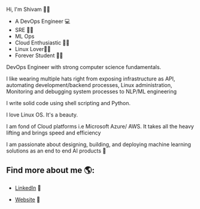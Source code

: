 
Hi, I'm Shivam 👋🏾  
- A DevOps Engineer 💻 
- SRE 👨‍💻
- ML Ops
- Cloud Enthusiastic 👨‍🚀
- Linux Lover👩‍🌾
- Forever Student 👨‍🎓

DevOps Engineer with strong computer science fundamentals.

I like wearing multiple hats right from exposing infrastructure as API, automating development/backend processes, Linux administration, Monitoring and debugging system processes to NLP/ML engineering

I write solid code using shell scripting and Python.

I love Linux OS. It's a beauty.

I am fond of Cloud platforms i.e Microsoft Azure/ AWS. It takes all the heavy lifting and brings speed and efficiency

I am passionate about designing, building, and deploying machine learning solutions as an end to end AI products 🎩


## Find more about me 🌎: 

- <a href="https://www.linkedin.com/in/shivam-malhotra-20099696/">LinkedIn</a> 💼

- <a href="https://www.shivam-malhotra.com//">Website</a> 💼
